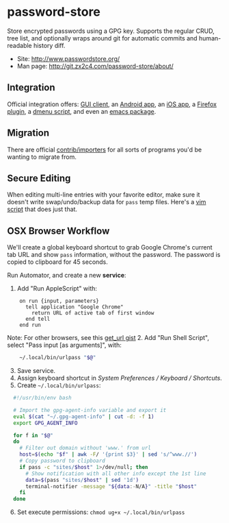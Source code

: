 password-store
===

Store encrypted passwords using a GPG key. Supports the regular CRUD,
tree list, and optionally wraps around git for automatic commits and
human-readable history diff.

- Site: http://www.passwordstore.org/
- Man page: http://git.zx2c4.com/password-store/about/

Integration
---
Official integration offers:
[GUI client], an [Android app], an [iOS app], a [Firefox plugin],
a [dmenu script], and even an [emacs package].

Migration
---
There are official [contrib/importers] for all sorts of programs you'd
be wanting to migrate from.

Secure Editing
---
When editing multi-line entries with your favorite editor, make sure it
doesn't write swap/undo/backup data for `pass` temp files.
Here's a [vim script] that does just that.

OSX Browser Workflow
---
We'll create a global keyboard shortcut to grab Google Chrome's current
tab URL and show `pass` information, without the password. The password
is copied to clipboard for 45 seconds.

Run Automator, and create a new **service**:

1. Add "Run AppleScript" with:
```AppleScript
    on run {input, parameters}
      tell application "Google Chrome"
        return URL of active tab of first window
      end tell
    end run
```
  Note: For other browsers, see this [get_url gist]
2. Add "Run Shell Script", select "Pass input [as arguments]", with:
```sh
    ~/.local/bin/urlpass "$@"
```
3. Save service.
4. Assign keyboard shortcut in _System Preferences / Keyboard / Shortcuts_.
5. Create `~/.local/bin/urlpass`:
```sh
  #!/usr/bin/env bash

  # Import the gpg-agent-info variable and export it
  eval $(cat "~/.gpg-agent-info" | cut -d: -f 1)
  export GPG_AGENT_INFO

  for f in "$@"
  do
    # Filter out domain without 'www.' from url
    host=$(echo "$f" | awk -F/ '{print $3}' | sed 's/^www.//')
    # Copy password to clipboard
    if pass -c "sites/$host" 1>/dev/null; then
      # Show notification with all other info except the 1st line
      data=$(pass "sites/$host" | sed '1d')
      terminal-notifier -message "${data:-N/A}" -title "$host"
    fi
  done
```
6. Set execute permissions: `chmod ug+x ~/.local/bin/urlpass`

[GUI client]: http://ijhack.github.io/qtpass/
[Android app]: https://github.com/zeapo/Android-Password-Store
[iOS app]: https://github.com/rephorm/pass-ios#readme
[Firefox plugin]: https://github.com/jvenant/passff#readme
[dmenu script]: http://git.zx2c4.com/password-store/tree/contrib/dmenu
[emacs package]: http://git.zx2c4.com/password-store/tree/contrib/emacs
[get_url gist]: https://gist.github.com/vitorgalvao/5392178
[contrib/importers]: http://git.zx2c4.com/password-store/tree/contrib/importers
[vim script]: http://git.zx2c4.com/password-store/tree/contrib/vim
